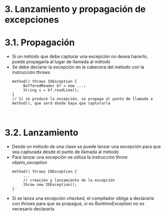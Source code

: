 # 3. Lanzamiento y propagación de excepciones

# 3.1. Propagación

- Si un método que debe capturar una excepción no desea hacerlo, puede propagarla al lugar de llamada al método
- Se debe declarar la excepción en la cabecera del método con la instrucción _throws_
  ```
  method() throws IOException {
       BufferedReader bf = new ...;
       String s = bf.readLine();
  }
  // Si se produce la excepción, se propaga al punto de llamada a method(), que será donde haya que capturarla
  ```

<br>

# 3.2. Lanzamiento

- Desde un método de una clase se puede lanzar una excepción para que sea capturada desde el punto de llamada al método
- Para lanzar una excepción se utiliza la instrucción _throw objeto_exception_
  ```
  method() throws IOException {
       ...
       // creación y lanzamiento de la excepción
       throw new IOException();
  }
  ```
- Si se lanza una excepción _checked_, el compilador obliga a declararla con throws para que se propague, si es _RuntimeException_ no es necesario declararla
